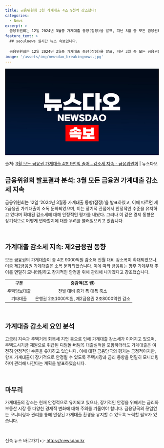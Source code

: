 ```yaml
---
title: 금융위원회 3월 가계대출 4조 9천억 감소했다!
categories:
  - News
excerpt: >
  금융위원회는 12일 2024년 3월중 가계대출 동향(잠정)을 발표, 지난 3월 중 모든 금융권의 가계대출은 …
feature_text: >
  ## seoulnews 실시간 뉴스 속보입니다.

  금융위원회는 12일 2024년 3월중 가계대출 동향(잠정)을 발표, 지난 3월 중 모든 금융권의 가계대출은 …
image: '/assets/img/newsdao_breakingnews.jpg'
---
```


![뉴스다오 속보](/assets/img/newsdao_breakingnews.jpg)

<p>출처: <a href="https://newsdao.kr/3575" rel="dofollow">3월 모든 금융권 가계대출 4조 9천억 줄어…감소세 지속 - 금융위원회</a> | 뉴스다오</p>

<h2 data-ke-size="size26">금융위원회 발표결과 분석: 3월 모든 금융권 가계대출 감소세 지속</h2>
<p data-ke-size="size16">금융위원회는 12일 ‘2024년 3월중 가계대출 동향(잠정)’을 발표하였고, 이에 따르면 제2금융권 가계대출이 소폭 둔화되었으며, 이는 장기적 관점에서 안정적인 수준을 유지하고 있다며 확대된 감소세에 대해 안정적인 평가를 내놨다. 그러나 이 같은 경제 동향은 장기적으로 어떻게 변화할지에 대한 우려를 불러일으키고 있습니다.</p>
<p data-ke-size="size16">&nbsp;</p>
<h2 data-ke-size="size26">가계대출 감소세 지속: 제2금융권 동향</h2>
<p data-ke-size="size16">모든 금융권의 가계대출이 총 4조 9000억원 감소해 전월 대비 감소폭이 확대되었으나, 이중 제2금융권 가계대출은 소폭 둔화되었습니다. 이에 따라 금융위는 향후 가계부채 추이를 면밀히 모니터링하고 장기적인 안정을 위해 관리해 나가겠다고 강조했습니다.</p>
<table>
<tbody>
<tr>
<td style="text-align: center; height: 17px;"><b>구분</b></td>
<td style="text-align: center; height: 17px;"><b>증감액(조 원)</b></td>
</tr>
<tr>
<td style="text-align: center; height: 17px;">주택담보대출</td>
<td style="text-align: center; height: 17px;">전월 대비 증가 폭 대폭 축소</td>
</tr>
<tr>
<td style="text-align: center; height: 17px;">기타대출</td>
<td style="text-align: center; height: 17px;">은행권 2조1000억원, 제2금융권 2조8000억원 감소</td>
</tr>
</tbody>
</table>
<p data-ke-size="size16">&nbsp;</p>
<h2 data-ke-size="size26">가계대출 감소세 요인 분석</h2>
<p data-ke-size="size16">고금리 지속과 주택거래 회복세 지연 등으로 인해 가계대출 감소세가 이어지고 있으며, 주택도시기금 재원으로 취급된 디딤돌·버팀목 대출실적을 포함하더라도 가계대출은 여전히 안정적인 수준을 유지하고 있습니다. 이에 대한 금융당국의 평가는 긍정적이지만, 향후 가계대출이 장기적으로 안정될 수 있도록 주택시장과 금리 동향을 면밀히 모니터링하며 관리해 나간다는 계획을 발표하였습니다.</p>
<p data-ke-size="size16">&nbsp;</p>
<h2 data-ke-size="size26">마무리</h2>
<p data-ke-size="size16">가계대출의 감소는 현재 안정적으로 유지되고 있으나, 장기적인 안정을 위해서는 금리와 부동산 시장 등 다양한 경제적 변화에 대해 주의를 기울여야 합니다. 금융당국의 끊임없는 모니터링과 관리를 통해 안정된 가계대출 환경을 유지할 수 있도록 노력할 필요가 있습니다.</p>
<p data-ke-size="size16">&nbsp;</p> 

신속 뉴스 바로가기 👉 <a href="https://newsdao.kr" rel="dofollow">https://newsdao.kr</a>


